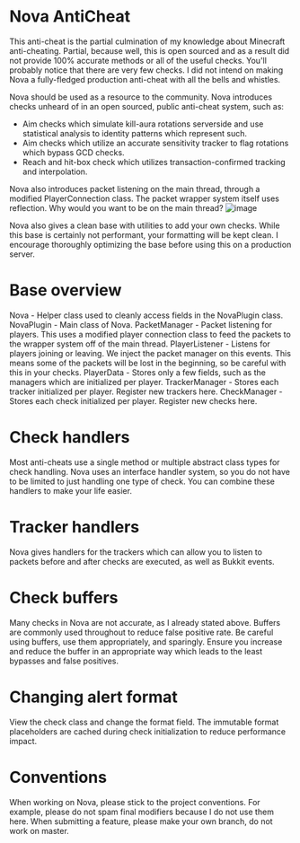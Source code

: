 # Nova AntiCheat
This anti-cheat is the partial culmination of my knowledge about Minecraft anti-cheating.
Partial, because well, this is open sourced and as a result did not provide 100% accurate methods or all of the useful checks.
You'll probably notice that there are very few checks. I did not intend on making Nova a fully-fledged production anti-cheat with all
the bells and whistles. 

Nova should be used as a resource to the community. Nova introduces checks unheard of in an open sourced, public anti-cheat system, such as:
- Aim checks which simulate kill-aura rotations serverside and use statistical analysis to identity patterns which represent such.
- Aim checks which utilize an accurate sensitivity tracker to flag rotations which bypass GCD checks.
- Reach and hit-box check which utilizes transaction-confirmed tracking and interpolation.

Nova also introduces packet listening on the main thread, through a modified PlayerConnection class. The packet wrapper system itself
uses reflection. Why would you want to be on the main thread? ![image](https://user-images.githubusercontent.com/62041141/172733095-ffc9eee0-eded-4a11-b621-62f7d7c84686.png)



Nova also gives a clean base with utilities to add your own checks. While this base is certainly not performant, your formatting 
will be kept clean. I encourage thoroughly optimizing the base before using this on a production server.

# Base overview
Nova - Helper class used to cleanly access fields in the NovaPlugin class.
NovaPlugin - Main class of Nova.
PacketManager - Packet listening for players. This uses a modified player connection class to feed the packets to the wrapper system
off of the main thread.
PlayerListener - Listens for players joining or leaving. We inject the packet manager on this events. This means some of the packets 
will be lost in the beginning, so be careful with this in your checks.
PlayerData - Stores only a few fields, such as the managers which are initialized per player.
TrackerManager - Stores each tracker initialized per player. Register new trackers here.
CheckManager - Stores each check initialized per player. Register new checks here.

# Check handlers
Most anti-cheats use a single method or multiple abstract class types for check handling. Nova uses an interface handler system, so you
do not have to be limited to just handling one type of check. You can combine these handlers to make your life easier.

# Tracker handlers
Nova gives handlers for the trackers which can allow you to listen to packets before and after checks are executed, as well as Bukkit events.

# Check buffers
Many checks in Nova are not accurate, as I already stated above. Buffers are commonly used throughout to reduce false positive rate.
Be careful using buffers, use them appropriately, and sparingly. Ensure you increase and reduce the buffer in an appropriate way which leads
to the least bypasses and false positives.

# Changing alert format
View the check class and change the format field. The immutable format placeholders are cached during check initialization to reduce performance
impact.

# Conventions
When working on Nova, please stick to the project conventions. For example, please do not spam final modifiers because I do not use them here.
When submitting a feature, please make your own branch, do not work on master.
